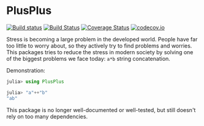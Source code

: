 # PlusPlus

[![Build status](https://ci.appveyor.com/api/projects/status/xh6qb0wfui6a5ab1?svg=true)](https://ci.appveyor.com/project/pkofod/plusplus-jl) [![Build Status](https://travis-ci.org/pkofod/PlusPlus.jl.svg?branch=master)](https://travis-ci.org/pkofod/PlusPlus.jl) [![Coverage Status](https://coveralls.io/repos/pkofod/PlusPlus.jl/badge.svg?branch=master&service=github)](https://coveralls.io/github/pkofod/PlusPlus.jl?branch=master) [![codecov.io](http://codecov.io/github/pkofod/PlusPlus.jl/coverage.svg?branch=master)](http://codecov.io/github/pkofod/PlusPlus.jl?branch=master)

Stress is becoming a large problem in the developed world. People have far too little to worry about,
so they actively try to find problems and worries. This packages tries to reduce the
stress in modern society by solving one of the biggest problems we face today:
`a*b` string concatenation.

Demonstration:
```julia
julia> using PlusPlus

julia> "a"++"b"
"ab"
```
This package is no longer well-documented or well-tested, but still doesn't rely on too many dependencies.
